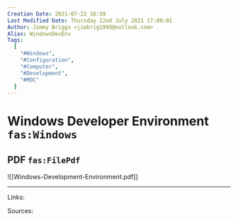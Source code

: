 ```yaml
---
Creation Date: 2021-07-22 16:59
Last Modified Date: Thursday 22nd July 2021 17:00:01
Author: Jimmy Briggs <jimbrig1993@outlook.com>
Alias: WindowsDevEnv
Tags:
  [
    "#Windows",
    "#Configuration",
    "#Computer",
    "#Development",
    "#MOC"
  ]
---
```


# Windows Developer Environment `fas:Windows`

## PDF `fas:FilePdf`

![[Windows-Development-Environment.pdf]]

***

Links: 

Sources:


